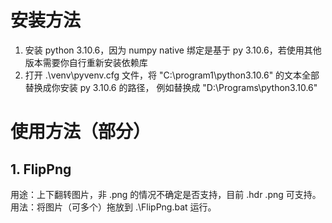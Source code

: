 # 安装方法

1. 安装 python 3.10.6，因为 numpy native 绑定是基于 py 3.10.6，若使用其他版本需要你自行重新安装依赖库
2. 打开 .\venv\pyvenv.cfg 文件，将 "C:\program1\python3.10.6" 的文本全部替换成你安装 py 3.10.6 的路径，
  例如替换成  "D:\Programs\python3.10.6" 

# 使用方法（部分）
## 1. FlipPng 
用途：上下翻转图片，非 .png 的情况不确定是否支持，目前 .hdr .png 可支持。  
用法：将图片（可多个）拖放到 .\FlipPng.bat 运行。
